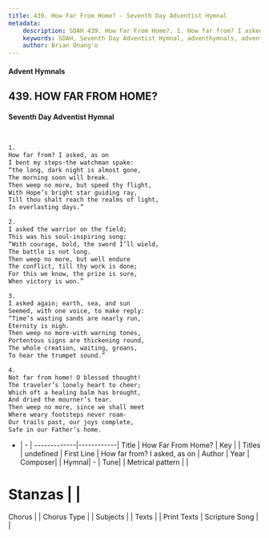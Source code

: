 ```yaml
---
title: 439. How Far From Home? - Seventh Day Adventist Hymnal
metadata:
    description: SDAH 439. How Far From Home?. 1. How far from? I asked, as on I bent my steps-the watchman spake: “the long, dark night is almost gone, The morning soon will break. Then weep no more, but speed thy flight, With Hope’s bright star guiding ray, Till thou shalt reach the realms of light, In everlasting days.”
    keywords: SDAH, Seventh Day Adventist Hymnal, adventhymnals, advent hymnals, How Far From Home?, How far from? I asked, as on 
    author: Brian Onang'o
---
```


#### Advent Hymnals
## 439. HOW FAR FROM HOME?
#### Seventh Day Adventist Hymnal

```txt


1.
How far from? I asked, as on
I bent my steps-the watchman spake:
“the long, dark night is almost gone,
The morning soon will break.
Then weep no more, but speed thy flight,
With Hope’s bright star guiding ray,
Till thou shalt reach the realms of light,
In everlasting days.”

2.
I asked the warrior on the field;
This was his soul-inspiring song:
“With courage, bold, the sword I’ll wield,
The battle is not long.
Then weep no more, but well endure
The conflict, till thy work is done;
For this we know, the prize is sure,
When victory is won.”

3.
I asked again; earth, sea, and sun
Seemed, with one voice, to make reply:
“Time’s wasting sands are nearly run,
Eternity is nigh.
Then weep no more-with warning tones,
Portentous signs are thickening round,
The whole creation, waiting, groans,
To hear the trumpet sound.”

4.
Not far from home! O blessed thought!
The traveler’s lonely heart to cheer;
Which oft a healing balm has brought,
And dried the mourner’s tear.
Then weep no more, since we shall meet
Where weary footsteps never roam-
Our trails past, our joys complete,
Safe in our Father’s home.


```

- |   -  |
-------------|------------|
Title | How Far From Home? |
Key |  |
Titles | undefined |
First Line | How far from? I asked, as on |
Author | 
Year | 
Composer|  |
Hymnal|  - |
Tune|  |
Metrical pattern | |
# Stanzas |  |
Chorus |  |
Chorus Type |  |
Subjects |  |
Texts |  |
Print Texts | 
Scripture Song |  |
  
